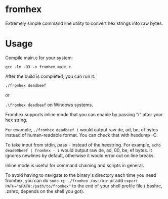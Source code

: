 # fromhex
Extremely simple command line utility to convert hex strings into raw bytes.

# Usage
Compile main.c for your system:

`gcc -lm -O3 -o fromhex main.c`

After the build is completed, you can run it:

`./fromhex deadbeef`

or

`.\fromhex deadbeef` on Windows systems.

Fromhex supports inline mode that you can enable by passing "i" after your hex string.

For example, `./fromhex deadbeef i` would output raw de, ad, be, ef bytes instead of human-readable format. You can check that with hexdump -C.

To take input from stdin, pass - instead of the hexstring. For example, `echo dead00beef | fromhex - i` would output raw de, ad, 00, be, ef bytes. It ignores newlines by default, otherwise it would error out on line breaks.

Inline mode is useful for command chaining and scripts in general.

To avoid having to navigate to the binary's directory each time you need fromhex, you can do `sudo cp ./fromhex /usr/bin` or add `export PATH="$PATH:/path/to/fromhex"` to the end of your shell profile file (.bashrc, .zshrc, depends on the shell you got).
